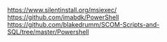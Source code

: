 https://www.silentinstall.org/msiexec/ 
https://github.com/imabdk/PowerShell
https://github.com/blakedrumm/SCOM-Scripts-and-SQL/tree/master/Powershell

